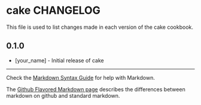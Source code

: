 cake CHANGELOG
==============

This file is used to list changes made in each version of the cake cookbook.

0.1.0
-----
- [your_name] - Initial release of cake

- - -
Check the [Markdown Syntax Guide](http://daringfireball.net/projects/markdown/syntax) for help with Markdown.

The [Github Flavored Markdown page](http://github.github.com/github-flavored-markdown/) describes the differences between markdown on github and standard markdown.
